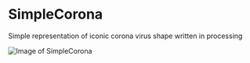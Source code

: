 # SimpleCorona
Simple representation of iconic corona virus shape written in processing

![Image of SimpleCorona](https://openprocessing-usercontent.s3.amazonaws.com/thumbnails/visualThumbnail863910@2x.jpg)
